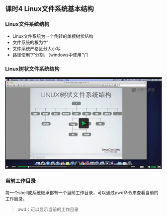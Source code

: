 ## 课时4 Linux文件系统基本结构

### Linux文件系统结构
* Linux文件系统为一个倒转的单根树状结构
* 文件系统的根为“/”
* 文件系统严格区分大小写
* 路径使用“/”分割，（windows中使用“\”）

### Linux树状文件系统结构
![](img/1617918166232889177.jpg)

### 当前工作目录
每一个shell或系统继承都有一个当前工作目录，可以通过pwd命令来查看当前的工作目录。
> pwd：可以显示当前的工作目录

